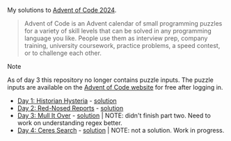 My solutions to [Advent of Code 2024](https://adventofcode.com/).

> Advent of Code is an Advent calendar of small programming puzzles for a variety of skill levels that can be solved in any programming language you like. People use them as interview prep, company training, university coursework, practice problems, a speed contest, or to challenge each other.

> [!NOTE]
> As of day 3 this repository no longer contains puzzle inputs. The puzzle inputs are available on the [Advent of Code website](https://adventofcode.com) for free after logging in.

- [Day 1: Historian Hysteria](https://adventofcode.com/2024/day/1) - [solution](day1-historian-hysteria/historian_hysteria.py)
- [Day 2: Red-Nosed Reports](https://adventofcode.com/2024/day/2) - [solution](day2-red-nosed-reports/red_nosed_reports.py)
- [Day 3: Mull It Over](https://adventofcode.com/2024/day/3) - [solution](day3-mull-it-over/mull_it_over.py) | NOTE: didn't finish part two. Need to work on understanding regex better.
- [Day 4: Ceres Search](https://adventofcode.com/2024/day/4) - [solution](day4-ceres-search/ceres_search.py) | NOTE: not a solution. Work in progress.